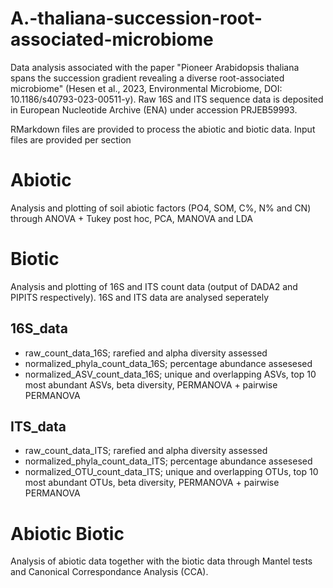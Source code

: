 # A.-thaliana-succession-root-associated-microbiome

Data analysis associated with the paper "Pioneer Arabidopsis thaliana spans the succession gradient revealing a diverse root-associated microbiome" (Hesen et al., 2023, Environmental Microbiome, DOI: 10.1186/s40793-023-00511-y). Raw 16S and ITS sequence data is deposited in European Nucleotide Archive (ENA) under accession PRJEB59993.

RMarkdown files are provided to process the abiotic and biotic data. Input files are provided per section

# Abiotic
Analysis and plotting of soil abiotic factors (PO4, SOM, C%, N% and CN) through ANOVA + Tukey post hoc, PCA, MANOVA and LDA

# Biotic
Analysis and plotting of 16S and ITS count data (output of DADA2 and PIPITS respectively). 16S and ITS data are analysed seperately

## 16S_data
- raw_count_data_16S; rarefied and alpha diversity assessed
- normalized_phyla_count_data_16S; percentage abundance assesesed
- normalized_ASV_count_data_16S; unique and overlapping ASVs, top 10 most abundant ASVs, beta diversity, PERMANOVA + pairwise PERMANOVA
## ITS_data
- raw_count_data_ITS; rarefied and alpha diversity assessed
- normalized_phyla_count_data_ITS; percentage abundance assesesed
- normalized_OTU_count_data_ITS; unique and overlapping OTUs, top 10 most abundant OTUs, beta diversity, PERMANOVA + pairwise PERMANOVA

# Abiotic Biotic
Analysis of abiotic data together with the biotic data through Mantel tests and Canonical Correspondance Analysis (CCA).

